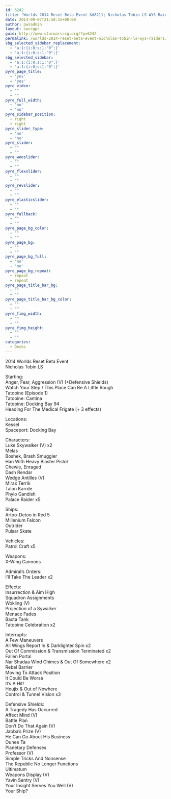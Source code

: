 ```yaml
---
id: 6242
title: 'Worlds 2014 Reset Beta Event &#8211; Nicholas Tobin LS WYS Raiders'
date: 2014-09-07T21:50:15+00:00
author: pwsadmin
layout: swccgpc
guid: http://www.starwarsccg.org/?p=6242
permalink: /worlds-2014-reset-beta-event-nicholas-tobin-ls-wys-raiders/
sbg_selected_sidebar_replacement:
  - 'a:1:{i:0;s:1:"0";}'
  - 'a:1:{i:0;s:1:"0";}'
sbg_selected_sidebar:
  - 'a:1:{i:0;s:1:"0";}'
  - 'a:1:{i:0;s:1:"0";}'
pyre_page_title:
  - 'yes'
  - 'yes'
pyre_video:
  - ""
  - ""
pyre_full_width:
  - 'no'
  - 'no'
pyre_sidebar_position:
  - right
  - right
pyre_slider_type:
  - 'no'
  - 'no'
pyre_slider:
  - ""
  - ""
pyre_wooslider:
  - ""
  - ""
pyre_flexslider:
  - ""
  - ""
pyre_revslider:
  - ""
  - ""
pyre_elasticslider:
  - ""
  - ""
pyre_fallback:
  - ""
  - ""
pyre_page_bg_color:
  - ""
  - ""
pyre_page_bg:
  - ""
  - ""
pyre_page_bg_full:
  - 'no'
  - 'no'
pyre_page_bg_repeat:
  - repeat
  - repeat
pyre_page_title_bar_bg:
  - ""
  - ""
pyre_page_title_bar_bg_color:
  - ""
  - ""
pyre_fimg_width:
  - ""
  - ""
pyre_fimg_height:
  - ""
  - ""
categories:
  - Decks
---
```

2014 Worlds Reset Beta Event  
Nicholas Tobin LS

Starting:  
Anger, Fear, Aggression (V) (+Defensive Shields)  
Watch Your Step / This Place Can Be A Little Rough  
Tatooine (Episode 1)  
Tatooine: Cantina  
Tatooine: Docking Bay 94  
Heading For The Medical Frigate (+ 3 effects)

Locations:  
Kessel  
Spaceport: Docking Bay

Characters:  
Luke Skywalker (V) x2  
Melas  
Boshek, Brash Smuggler  
Han With Heavy Blaster Pistol  
Chewie, Enraged  
Dash Rendar  
Wedge Antilles (V)  
Mirax Terrik  
Talon Karrde  
Phylo Gandish  
Palace Raider x5

Ships:  
Artoo-Detoo in Red 5  
Millenium Falcon  
Outrider  
Pulsar Skate

Vehicles:  
Patrol Craft x5

Weapons:  
X-Wing Cannons

Admiral&#8217;s Orders:  
I&#8217;ll Take The Leader x2

Effects:  
Insurrection & Aim High  
Squadron Assignments  
Wokling (V)  
Projection of a Sywalker  
Menace Fades  
Bacta Tank  
Tatooine Celebration x2

Interrupts:  
A Few Maneuvers  
All Wings Report In & Darklighter Spin x2  
Out Of Commission & Transmission Terminated x2  
Fallen Portal  
Nar Shadaa Wind Chimes & Out Of Somewhere x2  
Rebel Barrier  
Moving To Attack Position  
It Could Be Worse  
It&#8217;s A Hit!  
Houjix & Out of Nowhere  
Control & Tunnel Vision x3

Defensive Shields:  
A Tragedy Has Occurred  
Affect Mind (V)  
Battle Plan  
Don’t Do That Again (V)  
Jabba&#8217;s Prize (V)  
He Can Go About His Business  
Ounee Ta  
Planetary Defenses  
Professor (V)  
Simple Tricks And Nonsense  
The Republic No Longer Functions  
Ultimatum  
Weapons Display (V)  
Yavin Sentry (V)  
Your Insight Serves You Well (V)  
Your Ship?